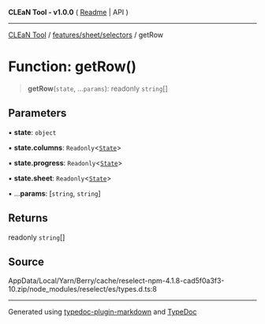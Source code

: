 **CLEaN Tool - v1.0.0** ( [Readme](../../../../README.md) \| API )

***

[CLEaN Tool](../../../../modules.md) / [features/sheet/selectors](../README.md) / getRow

# Function: getRow()

> **getRow**(`state`, ...`params`): readonly `string`[]

## Parameters

▪ **state**: `object`

▪ **state.columns**: `Readonly`\<[`State`](../../../../selectors/columns/selectors/private/interfaces/State.md)\>

▪ **state.progress**: `Readonly`\<[`State`](../../../../selectors/columns/selectors/private/interfaces/State.md)\>

▪ **state.sheet**: `Readonly`\<[`State`](../../reducers/interfaces/State.md)\>

▪ ...**params**: [`string`, `string`]

## Returns

readonly `string`[]

## Source

AppData/Local/Yarn/Berry/cache/reselect-npm-4.1.8-cad5f0a3f3-10.zip/node\_modules/reselect/es/types.d.ts:8

***

Generated using [typedoc-plugin-markdown](https://www.npmjs.com/package/typedoc-plugin-markdown) and [TypeDoc](https://typedoc.org/)
